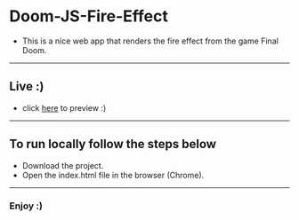 # Doom-JS-Fire-Effect
* This is a nice web app that renders the fire effect from the game Final Doom.
---

## Live :)
* click [here](http://lu-doom-fire.surge.sh/) to preview :) 
---

## To run locally follow the steps below
* Download the project.
* Open the index.html file in the browser (Chrome).
---

### Enjoy :)
